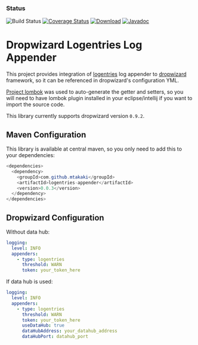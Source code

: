 ### Status
![Build Status](https://codeship.com/projects/c895ce00-bdce-0133-0ed3-2a1d867cc1c8/status?branch=master)
[![Coverage Status](https://coveralls.io/repos/mtakaki/dropwizard-logentries-appender/badge.svg?branch=master&service=github)](https://coveralls.io/github/mtakaki/dropwizard-logentries-appender?branch=master)
[![Download](https://maven-badges.herokuapp.com/maven-central/com.github.mtakaki/logentries-appender/badge.svg)](https://maven-badges.herokuapp.com/maven-central/com.github.mtakaki/logentries-appender)
[![Javadoc](https://javadoc-emblem.rhcloud.com/doc/com.github.mtakaki/logentries-appender/badge.svg)](http://www.javadoc.io/doc/com.github.mtakaki/logentries-appender)

# Dropwizard Logentries Log Appender
This project provides integration of [logentries](https://logentries.com) log appender to [dropwizard](http://www.dropwizard.io/) framework, so it can be referenced in dropwizard's configuration YML.

[Project lombok](https://projectlombok.org/) was used to auto-generate the getter and setters, so you will need to have lombok plugin installed in your eclipse/intellij if you want to import the source code.

This library currently supports dropwizard version `0.9.2`.

## Maven Configuration
This library is available at central maven, so you only need to add this to your dependencies:

```java
<dependencies>
  <dependency>
    <groupId>com.github.mtakaki</groupId>
    <artifactId>logentries-appender</artifactId>
    <version>0.0.3</version>
  </dependency>
</dependencies>
```

## Dropwizard Configuration
Without data hub:

```yaml
logging:
  level: INFO
  appenders:
    - type: logentries
      threshold: WARN
      token: your_token_here
```

If data hub is used:

```yaml
logging:
  level: INFO
  appenders:
    - type: logentries
      threshold: WARN
      token: your_token_here
      useDataHub: true
      dataHubAddress: your_datahub_address
      dataHubPort: datahub_port
```
